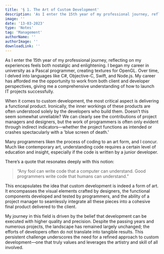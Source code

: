 ```yaml
---
title: '§ 1. The Art of Custom Development'
description: 'As I enter the 15th year of my professional journey, reflecting on my experiences feels both nostalgic and enlightening.'
image: ''
date: '13-03-2023'
type: 'Notes'
tag: 'Management'
authorName: ''
authorImage: ''
downloadLink: ''
---
```


As I enter the 15th year of my professional journey, reflecting on my experiences feels both nostalgic and enlightening. I began my career in university as a Pascal programmer, creating textures for OpenGL. Over time, I delved into languages like C#, Objective-C, Swift, and Node.js. My career has afforded me the opportunity to work from both client and developer perspectives, giving me a comprehensive understanding of how to launch IT projects successfully.

When it comes to custom development, the most critical aspect is delivering a functional product. Ironically, the inner workings of these products are often understood solely by the developers who build them. Doesn’t this seem somewhat unreliable? We can clearly see the contributions of project managers and designers, but the work of programmers is often only evident through indirect indicators—whether the project functions as intended or crashes spectacularly with a 'blue screen of death.'

Many programmers liken the process of coding to an art form, and I concur. Much like contemporary art, understanding code requires a certain level of education and insight, especially if the code is written by a junior developer.

There’s a quote that resonates deeply with this notion:

> “Any fool can write code that a computer can understand. Good programmers write code that humans can understand.”

This encapsulates the idea that custom development is indeed a form of art. It encompasses the visual elements crafted by designers, the functional components developed and tested by programmers, and the ability of a project manager to seamlessly integrate all these pieces into a cohesive final product delivered to the client.

My journey in this field is driven by the belief that development can be executed with higher quality and precision. Despite the passing years and numerous projects, the landscape has remained largely unchanged; the efforts of developers often do not translate into tangible results. This persistent challenge underscores the need for a refined approach to custom development—one that truly values and leverages the artistry and skill of all involved.
